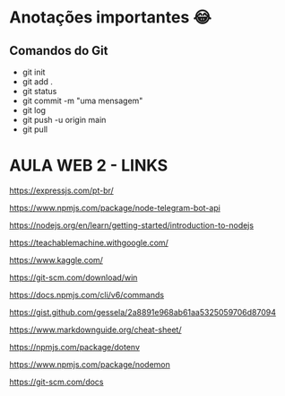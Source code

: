 # Anotações importantes :joy:

## Comandos do Git

- git init
- git add .
- git status
- git commit -m "uma mensagem"
- git log
- git push -u origin main
- git pull

# AULA WEB 2 - LINKS

https://expressjs.com/pt-br/

https://www.npmjs.com/package/node-telegram-bot-api

https://nodejs.org/en/learn/getting-started/introduction-to-nodejs

https://teachablemachine.withgoogle.com/

https://www.kaggle.com/

https://git-scm.com/download/win

https://docs.npmjs.com/cli/v6/commands

https://gist.github.com/gessela/2a8891e968ab61aa5325059706d87094

https://www.markdownguide.org/cheat-sheet/

https://npmjs.com/package/dotenv

https://www.npmjs.com/package/nodemon

https://git-scm.com/docs
